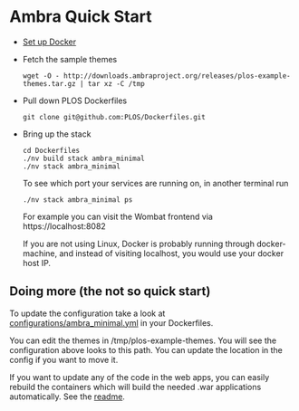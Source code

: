 Ambra Quick Start
=================

* [Set up Docker](https://github.com/PLOS/Dockerfiles/tree/develop/envoy#requirements)

* Fetch the sample themes

      wget -O - http://downloads.ambraproject.org/releases/plos-example-themes.tar.gz | tar xz -C /tmp

* Pull down PLOS Dockerfiles

      git clone git@github.com:PLOS/Dockerfiles.git

* Bring up the stack

      cd Dockerfiles
      ./nv build stack ambra_minimal
      ./nv stack ambra_minimal

  To see which port your services are running on, in another terminal run

      ./nv stack ambra_minimal ps

  For example you can visit the Wombat frontend via
  https://localhost:8082

  If you are not using Linux, Docker is probably running through docker-machine, and instead of visiting localhost, you would use your docker host IP.


Doing more (the not so quick start)
-----------------------------------

To update the configuration take a look at [configurations/ambra_minimal.yml](https://github.com/PLOS/Dockerfiles/blob/develop/configurations/ambra_minimal.yml) in your Dockerfiles.

You can edit the themes in /tmp/plos-example-themes. You will see the configuration above looks to this path. You can update the location in the config if you want to move it.

If you want to update any of the code in the web apps, you can easily rebuild the containers which will build the needed .war applications automatically. See the [readme](https://github.com/PLOS/Dockerfiles).
